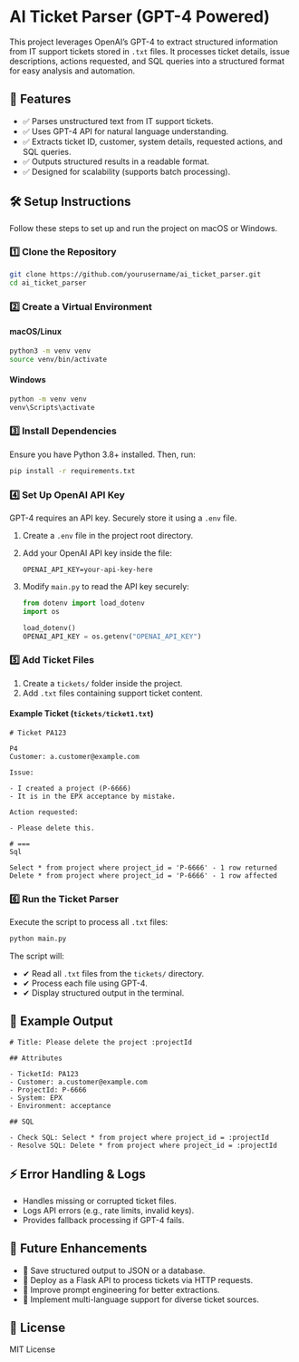 # AI Ticket Parser (GPT-4 Powered)

This project leverages OpenAI’s GPT-4 to extract structured information from IT support tickets stored in `.txt` files. It processes ticket details, issue descriptions, actions requested, and SQL queries into a structured format for easy analysis and automation.

## 🚀 Features

- ✅ Parses unstructured text from IT support tickets.
- ✅ Uses GPT-4 API for natural language understanding.
- ✅ Extracts ticket ID, customer, system details, requested actions, and SQL queries.
- ✅ Outputs structured results in a readable format.
- ✅ Designed for scalability (supports batch processing).

## 🛠️ Setup Instructions

Follow these steps to set up and run the project on macOS or Windows.

### 1️⃣ Clone the Repository

```bash
git clone https://github.com/yourusername/ai_ticket_parser.git
cd ai_ticket_parser
```

### 2️⃣ Create a Virtual Environment

#### macOS/Linux

```bash
python3 -m venv venv
source venv/bin/activate
```

#### Windows

```bash
python -m venv venv
venv\Scripts\activate
```

### 3️⃣ Install Dependencies

Ensure you have Python 3.8+ installed. Then, run:

```bash
pip install -r requirements.txt
```

### 4️⃣ Set Up OpenAI API Key

GPT-4 requires an API key. Securely store it using a `.env` file.

1. Create a `.env` file in the project root directory.
2. Add your OpenAI API key inside the file:

   ```plaintext
   OPENAI_API_KEY=your-api-key-here
   ```

3. Modify `main.py` to read the API key securely:

   ```python
   from dotenv import load_dotenv
   import os

   load_dotenv()
   OPENAI_API_KEY = os.getenv("OPENAI_API_KEY")
   ```

### 5️⃣ Add Ticket Files

1. Create a `tickets/` folder inside the project.
2. Add `.txt` files containing support ticket content.

#### Example Ticket (`tickets/ticket1.txt`)

```plaintext
# Ticket PA123

P4
Customer: a.customer@example.com

Issue:

- I created a project (P-6666)
- It is in the EPX acceptance by mistake.

Action requested:

- Please delete this.

# ===
Sql

Select * from project where project_id = 'P-6666' - 1 row returned
Delete * from project where project_id = 'P-6666' - 1 row affected
```

### 6️⃣ Run the Ticket Parser

Execute the script to process all `.txt` files:

```bash
python main.py
```

The script will:
- ✔ Read all `.txt` files from the `tickets/` directory.
- ✔ Process each file using GPT-4.
- ✔ Display structured output in the terminal.

## 📌 Example Output

```plaintext
# Title: Please delete the project :projectId

## Attributes

- TicketId: PA123
- Customer: a.customer@example.com
- ProjectId: P-6666
- System: EPX
- Environment: acceptance

## SQL

- Check SQL: Select * from project where project_id = :projectId
- Resolve SQL: Delete * from project where project_id = :projectId
```

## ⚡ Error Handling & Logs

- Handles missing or corrupted ticket files.
- Logs API errors (e.g., rate limits, invalid keys).
- Provides fallback processing if GPT-4 fails.

## 🚀 Future Enhancements

- 🔹 Save structured output to JSON or a database.
- 🔹 Deploy as a Flask API to process tickets via HTTP requests.
- 🔹 Improve prompt engineering for better extractions.
- 🔹 Implement multi-language support for diverse ticket sources.

## 📜 License

MIT License

